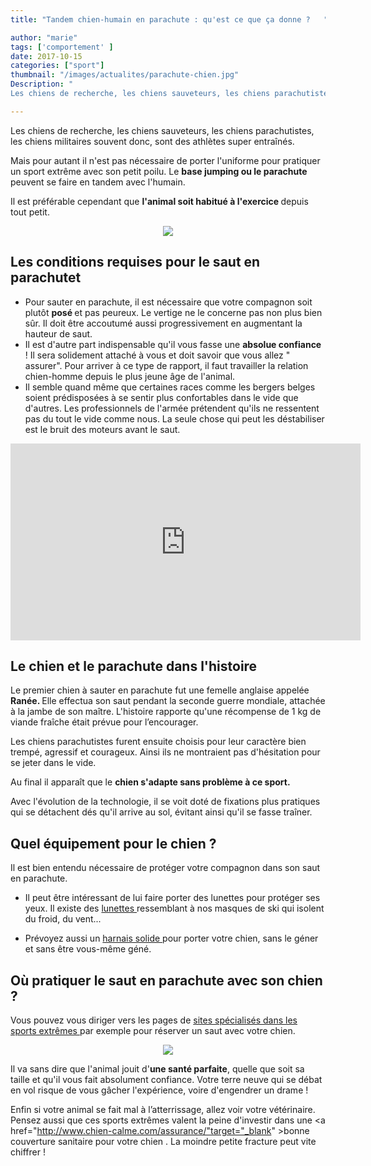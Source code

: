 ```yaml
---
title: "Tandem chien-humain en parachute : qu'est ce que ça donne ?   "

author: "marie"
tags: ['comportement' ]
date: 2017-10-15
categories: ["sport"]
thumbnail: "/images/actualites/parachute-chien.jpg"
Description: "
Les chiens de recherche, les chiens sauveteurs, les chiens parachutistes, les chiens militaires souvent donc, sont des athlètes super entraînés.  "

---
```


Les chiens de recherche, les chiens sauveteurs, les chiens parachutistes, les chiens militaires souvent donc, sont des athlètes super entraînés.

Mais pour autant il n'est pas nécessaire de porter l'uniforme pour pratiquer un sport extrême avec son petit poilu. Le <b>base jumping ou le parachute</b> peuvent se faire en tandem avec l'humain.

Il est préférable cependant que <b>l'animal soit habitué à l'exercice </b> depuis tout petit.


<p align="center"><img src="/images/actualites/saut-pra-chien.jpg" class="img-responsive"></p>




## Les conditions requises pour le saut en parachutet ##

<ul><li>Pour sauter en parachute, il est nécessaire que votre compagnon soit plutôt <b>posé </b> et pas peureux. Le vertige ne le concerne pas non plus bien sûr. Il doit être accoutumé aussi progressivement en augmentant la hauteur de saut. </li>
<li>Il est d'autre part indispensable qu'il vous fasse une <b>absolue confiance</b> ! Il sera solidement attaché à vous et doit savoir que vous allez " assurer".
Pour arriver à ce type de rapport, il faut travailler la relation chien-homme depuis le plus jeune âge de l'animal. </li>
<li>Il semble quand même que certaines races comme les bergers belges soient prédisposées à se sentir plus confortables dans le vide que d'autres. Les professionnels de l'armée prétendent qu'ils ne ressentent pas du tout le vide comme nous. La seule chose qui peut les déstabiliser est le bruit des moteurs avant le saut. </li></ul>


<iframe width="560" height="315" src="https://www.youtube.com/embed/nfAmt6k3l6k" frameborder="0" allowfullscreen></iframe>





## Le chien et le parachute dans l'histoire ##

Le premier chien à sauter en parachute fut une femelle anglaise appelée <b>Ranée. </b> Elle effectua son saut pendant la seconde guerre mondiale, attachée à la jambe de son maître. L'histoire rapporte qu'une récompense de 1 kg de viande fraîche était prévue pour l’encourager.


Les chiens parachutistes furent ensuite choisis pour leur caractère bien trempé, agressif et courageux. Ainsi ils ne montraient pas d'hésitation pour se jeter dans le vide.

Au final il apparaît que le <b> chien s'adapte sans problème à ce sport.</b>

 Avec l'évolution de la technologie, il se voit doté de fixations plus pratiques qui se détachent dés qu'il arrive au sol, évitant ainsi qu'il se fasse traîner.



## Quel équipement pour le chien ? ##
Il est bien entendu nécessaire de protéger votre compagnon dans son saut en parachute. <ul><li>
Il peut être intéressant de lui faire porter des lunettes pour protéger ses yeux. Il existe des <a href="https://www.morinfrance.com/c-equipement-de-protection-pour-chien/lunette-masque-de-protection-des-yeux-pour-chien-large-chien-de-13-a-45-kg-rex-specs" target ="_blank" > lunettes </a>ressemblant à nos masques de ski qui isolent du froid, du vent...</li>
<li>Prévoyez aussi un <a href="https://www.juliusk9.fr/harnais-type-sac-a-dos-julius-k9.html" target ="_blank" > harnais solide </a> pour porter votre chien, sans le géner et sans être vous-même géné.
</li></ul>


## Où pratiquer le saut en parachute avec son chien ?
Vous pouvez vous diriger vers les pages de <a href="http://www.startin-sport.com/sauter-en-parachute-avec-son-chien.htm" target ="_blank" > sites spécialisés dans les sports extrêmes </a> par exemple pour réserver un saut avec votre chien.

 <p align="center"><img src="/images/actualites/harnais-para.jpg" class="img-responsive"></p>


Il va sans dire que l'animal jouit d'<b>une santé parfaite</b>, quelle que soit sa taille et qu'il vous fait absolument confiance. Votre terre neuve qui se débat en vol risque de vous gâcher l'expérience, voire d'engendrer un drame !

Enfin si votre animal se fait mal à l’atterrissage, allez voir votre vétérinaire. Pensez aussi que ces sports extrêmes valent la peine d'investir dans une <a href="http://www.chien-calme.com/assurance/"target="_blank" >bonne couverture sanitaire pour votre chien </a>. La moindre petite fracture peut vite chiffrer !




